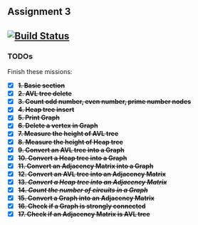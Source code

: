 ## Assignment 3
[![Build Status](https://travis-ci.org/Khang-NT/assignment3-ctdl-2016-1.svg?branch=ass3_implement)](https://travis-ci.org/Khang-NT/assignment3-ctdl-2016-1)
----------------
### TODOs
Finish these missions:  

* [x] ~~**1. Basic section**~~  
* [x] ~~**2. AVL tree delete**~~    
* [x] ~~**3. Count odd number, even number, prime number nodes**~~    
* [x] ~~**4. Heap tree insert**~~    
* [x] ~~**5. Print Graph**~~    
* [x] ~~**6. Delete a vertex in Graph**~~    
* [x] ~~**7. Measure the height of AVL tree**~~    
* [x] ~~**8. Measure the height of Heap tree**~~    
* [x] ~~**9. Convert an AVL tree into a Graph**~~    
* [x] ~~**10. Convert a Heap tree into a Graph**~~    
* [x] ~~**11. Convert an Adjacency Matrix into a Graph**~~  
* [x] ~~**12. Convert an AVL tree into an Adjacency Matrix**~~    
* [x] ~~**13. _Convert a Heap tree into an Adjacency Matrix_**~~    
* [x] ~~**14. _Count the number of circuits in a Graph_**~~    
* [x] ~~**15. Convert a Graph into an Adjacency Matrix**~~    
* [x] ~~**16. Check if a Graph is strongly connected**~~    
* [x] ~~**17. Check if an Adjacency Matrix is AVL tree**~~    
